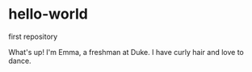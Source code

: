 # hello-world
first repository

What's up!
I'm Emma, a freshman at Duke. I have curly hair and love to dance.
